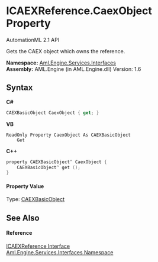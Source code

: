 # ICAEXReference.CaexObject Property 
AutomationML 2.1 API 

Gets the CAEX object which owns the reference.

**Namespace:**&nbsp;<a href="N_Aml_Engine_Services_Interfaces">Aml.Engine.Services.Interfaces</a><br />**Assembly:**&nbsp;AML.Engine (in AML.Engine.dll) Version: 1.6

## Syntax

**C#**<br />
``` C#
CAEXBasicObject CaexObject { get; }
```

**VB**<br />
``` VB
ReadOnly Property CaexObject As CAEXBasicObject
	Get
```

**C++**<br />
``` C++
property CAEXBasicObject^ CaexObject {
	CAEXBasicObject^ get ();
}
```


#### Property Value
Type: <a href="T_Aml_Engine_CAEX_CAEXBasicObject">CAEXBasicObject</a>

## See Also


#### Reference
<a href="T_Aml_Engine_Services_Interfaces_ICAEXReference">ICAEXReference Interface</a><br /><a href="N_Aml_Engine_Services_Interfaces">Aml.Engine.Services.Interfaces Namespace</a><br />